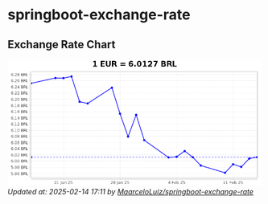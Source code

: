 # springboot-exchange-rate

<!-- EXCHANGE-RATE-START -->
## Exchange Rate Chart

![Exchange Rate Chart](charts/chart.png)*Updated at: 2025-02-14 17:11 by [MaarceloLuiz/springboot-exchange-rate](https://github.com/MaarceloLuiz/springboot-exchange-rate)*


<!-- EXCHANGE-RATE-END -->